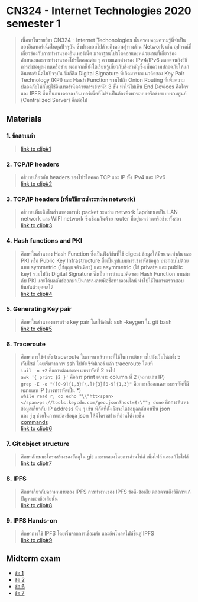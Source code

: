 # CN324 - Internet Technologies 2020 semester 1
> เนื้อหาในรายวิชา CN324 - Internet Techonologies นั้นครอบคลุมความรู้ที่จำเป็นของอินเทอร์เน็ตในยุคปัจจุบัน ซึ่งประกอบไปด้วยถึงความรู้ทางด้าน Network เช่น อุปกรณ์ที่เกี่ยวข้องกับการทำงานของอินเทอร์เน็ต มาตรฐานโปรโตคอลและหน่วยงานที่เกี่ยวข้อง ลักษณะและการทำงานของโปรโตคอลต่าง ๆ ความแตกต่างของ IPv4/IPv6 ตลอดจนถึงวิธีการส่งข้อมูลผ่านเครือข่าย นอกจากนี้ยังได้เรียนรู้เกี่ยวกับสิ่งสำคัญซึ่งเพิ่มความปลอดภัยให้แก่อินเทอร์เน็ตในปัจจุบัน ซึ่งก็คือ Digital Signature ที่เกิดมาจากแนวคิดของ Key Pair Technology (KPI) และ Hash Function รวมไปถึง Onion Routing ที่เพิ่มความปลอดภัยให้กับผู้ใช้อินเทอร์เน็ตด้วยการเข้ารหัส 3 ชั้น ทำให้ไม่เห็น End Devices คือใคร และ IPFS ซึ่งเป็นอนาคตของอินเทอร์เน็ตที่ไม่จำเป็นต้องพึ่งพาระบบเครือข่ายแบบรวมศูนย์ (Centralized Server) อีกต่อไป


## Materials

### 1. ข้อสอบเก่า
> [link to clip#1](https://youtu.be/vAZFbvOROug)

### 2. TCP/IP headers 
> อธิบายเกี่ยวกับ headers ของโปรโตคอล TCP และ IP ทั้ง IPv4 และ IPv6<br>
> [link to clip#2](https://youtu.be/ki53k7tfotc)

### 3. TCP/IP headers (เพิ่มวิธีการส่งระหว่าง network)
> อธิบายเพิ่มเติมในส่วนของการส่ง packet ระหว่าง network โดpกำหนดเป็น LAN network และ WIFI network ซึ่งเชื่อมกันด้วย router ที่อยู่ระหว่างเครือข่ายทั้งสอง <br>
> [link to clip#3](https://youtu.be/7yGRjiYn2CM)

### 4. Hash functions and PKI
> ศึกษาในส่วนของ Hash Function ซึ่งเป็นฟังก์ชันที่ใช้ digest ข้อมูลให้มีขนาดเท่ากัน และ PKI หรือ Public Key Infrastructure ซึ่งเป็นรูปแบบการเข้ารหัสข้อมูล ประกอบไปด้วยแบบ symmetric (ใช้กุญแจตัวเดียว) และ asymmetric (ใช้ private และ public key) รวมไปถึง Digital Signature ซึ่งเป็นการนำแนวคิดของ Hash Function มาผสมกับ PKI และได้ผลลัพธ์ออกมาเป็นการลงลายมือชื่อทางออนไลน์ นำไปใช้ในการตรวจสอบยืนยันตัวบุคคลได้<br>
> [link to clip#4](https://youtu.be/vAZFbvOROug)

### 5. Generating Key pair
> ศึกษาในส่วนของการสร้าง key pair โดยใช้คำสั่ง ssh -keygen ใน git bash<br>
> [link to clip#5](https://youtu.be/DPmdFAXuIBw)

### 6. Traceroute
> ศึกษาการใช้คำสั่ง traceroute ในการหาเส้นทางที่ใช้ในการเดินทางไปยังเว็บไซต์ทั้ง 5 เว็บไซต์ โดยเริ่มจากการ ssh ไปยังเซิร์ฟเวอร์ แล้ว traceroute โดยที่ <br>
> `tail -n +2` คือการตัดมาเฉพาะบรรทัดที่ 2 ลงไป <br>
> `awk '{ print $2 }'` คือการ print เฉพาะ column ที่ 2 (หมายเลข IP) <br>
> `grep -E -o "([0-9]{1,3}[\.]){3}[0-9]{1,3}"` คือการเลืออกเฉพาะบรรทัดที่มีหมายเลข IP (บางทรรทัดเป็น \*) <br>
> `while read r; do echo "\\"htt<span></span>ps://tools.keycdn.com/geo.json?host=$r\""; done` คือการค้นหาข้อมูลเกี่ยวกับ IP address นั้น ๆ เช่น พิกัดที่ตั้ง ซึ่งจะได้ข้อมูลกลับมาเป็น json <br>
> และ `jq` ช่วยในการแปลงข้อมูล json ให้มีโครงสร้างที่อ่านได้ง่ายขึ้น <br>
> [commands](https://github.com/keirace/cn324/blob/master/traceroute)<br>
> [link to clip#6](https://youtu.be/QBNvroTTlDU)

### 7. Git object structure
> ศึกษาลักษณะโครงสร้างของวัตถุใน git และทดลองโดยการอ่านไฟล์ เพิ่มไฟล์ และแก้ไขไฟล์<br>
> [link to clip#7](https://youtu.be/pszhYeB_qZg)

### 8. IPFS
> ศึกษาเกี่ยวกับความหมายของ IPFS การทำงานของ IPFS ข้อดี-ข้อเสีย ตลอดจนถึงวิธีการแก้ปัญหาของข้อเสียนั้น <br>
> [link to clip#8](https://youtu.be/gQ6CjGrtQUg)

### 9. IPFS Hands-on
> ศึกษาการใช้ IPFS โดยเริ่มจากการเชื่อมต่อ และอัพโหลดไฟล์ขึ้นสู่ IPFS <br>
> [link to clip#9](https://youtu.be/ZLe-V6PJXKk)


## Midterm exam
- [ข้อ 1](https://youtu.be/EIPNZAGMSZc)
- [ข้อ 2](https://youtu.be/2rz3v2JLqRU)
- [ข้อ 6](https://youtu.be/Ch9F8j0ZSlI)
- [ข้อ 7](https://youtu.be/lmtC7YhDqrs)
